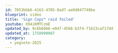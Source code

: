 ```yaml
---
id: 7053bbb6-4163-4705-8ad7-ae0d847748be
blueprint: video
title: 'Sign Cops™ raid foiled'
youtube: X94iKMTCzmE
updated_by: 9c6b6866-e047-4568-b3f4-71623caf17dd
updated_at: 1758990987
category:
  - yegvote-2025
---
```

